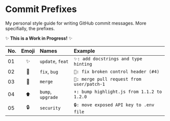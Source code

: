 # Commit Prefixes

My personal style guide for writing GitHub commit messages. More specifially, the prefixes.

✨ **This is a Work in Progress!** ✨

|No. |Emoji |Names             |Example                                      |
|:---|:----:|:-----------------|:--------------------------------------------|
|01  |✨    |`update`, `feat`  |`✨: add docstrings and type hinting`        |
|02  |🔨    |`fix`, `bug`      |`🔨: fix broken control header (#4)`         |
|️️03  |🔀    |`merge`           |`🔀: merge pull request from user/patch-1`   |
|04  |⬆️    |`bump`, `upgrade` |`⬆️: bump highlight.js from 1.1.2 to 1.2.0`  |
|05  |🔒    |`security`        |`🔒: move exposed API key to .env file`      |